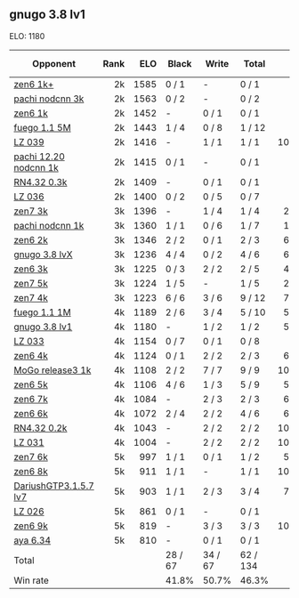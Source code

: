 ## gnugo 3.8 lv1 ##

ELO: 1180

Opponent | Rank | ELO | Black | Write | Total | Win rate
---------|-----:|----:|-------|-------|-------|-------:
[zen6 1k+](zen6%201k+.md) | 2k | 1585 | 0 / 1 | - | 0 / 1 | 0.0%
[pachi nodcnn 3k](pachi%20nodcnn%203k.md) | 2k | 1563 | 0 / 2 | - | 0 / 2 | 0.0%
[zen6 1k](zen6%201k.md) | 2k | 1452 | - | 0 / 1 | 0 / 1 | 0.0%
[fuego 1.1 5M](fuego%201.1%205M.md) | 2k | 1443 | 1 / 4 | 0 / 8 | 1 / 12 | 8.3%
[LZ 039](LZ%20039.md) | 2k | 1416 | - | 1 / 1 | 1 / 1 | 100.0%
[pachi 12.20 nodcnn 1k](pachi%2012.20%20nodcnn%201k.md) | 2k | 1415 | 0 / 1 | - | 0 / 1 | 0.0%
[RN4.32 0.3k](RN4.32%200.3k.md) | 2k | 1409 | - | 0 / 1 | 0 / 1 | 0.0%
[LZ 036](LZ%20036.md) | 2k | 1400 | 0 / 2 | 0 / 5 | 0 / 7 | 0.0%
[zen7 3k](zen7%203k.md) | 3k | 1396 | - | 1 / 4 | 1 / 4 | 25.0%
[pachi nodcnn 1k](pachi%20nodcnn%201k.md) | 3k | 1360 | 1 / 1 | 0 / 6 | 1 / 7 | 14.3%
[zen6 2k](zen6%202k.md) | 3k | 1346 | 2 / 2 | 0 / 1 | 2 / 3 | 66.7%
[gnugo 3.8 lvX](gnugo%203.8%20lvX.md) | 3k | 1236 | 4 / 4 | 0 / 2 | 4 / 6 | 66.7%
[zen6 3k](zen6%203k.md) | 3k | 1225 | 0 / 3 | 2 / 2 | 2 / 5 | 40.0%
[zen7 5k](zen7%205k.md) | 3k | 1224 | 1 / 5 | - | 1 / 5 | 20.0%
[zen7 4k](zen7%204k.md) | 3k | 1223 | 6 / 6 | 3 / 6 | 9 / 12 | 75.0%
[fuego 1.1 1M](fuego%201.1%201M.md) | 4k | 1189 | 2 / 6 | 3 / 4 | 5 / 10 | 50.0%
[gnugo 3.8 lv1](gnugo%203.8%20lv1.md) | 4k | 1180 | - | 1 / 2 | 1 / 2 | 50.0%
[LZ 033](LZ%20033.md) | 4k | 1154 | 0 / 7 | 0 / 1 | 0 / 8 | 0.0%
[zen6 4k](zen6%204k.md) | 4k | 1124 | 0 / 1 | 2 / 2 | 2 / 3 | 66.7%
[MoGo release3 1k](MoGo%20release3%201k.md) | 4k | 1108 | 2 / 2 | 7 / 7 | 9 / 9 | 100.0%
[zen6 5k](zen6%205k.md) | 4k | 1106 | 4 / 6 | 1 / 3 | 5 / 9 | 55.6%
[zen6 7k](zen6%207k.md) | 4k | 1084 | - | 2 / 3 | 2 / 3 | 66.7%
[zen6 6k](zen6%206k.md) | 4k | 1072 | 2 / 4 | 2 / 2 | 4 / 6 | 66.7%
[RN4.32 0.2k](RN4.32%200.2k.md) | 4k | 1043 | - | 2 / 2 | 2 / 2 | 100.0%
[LZ 031](LZ%20031.md) | 4k | 1004 | - | 2 / 2 | 2 / 2 | 100.0%
[zen7 6k](zen7%206k.md) | 5k | 997 | 1 / 1 | 0 / 1 | 1 / 2 | 50.0%
[zen6 8k](zen6%208k.md) | 5k | 911 | 1 / 1 | - | 1 / 1 | 100.0%
[DariushGTP3.1.5.7 lv7](DariushGTP3.1.5.7%20lv7.md) | 5k | 903 | 1 / 1 | 2 / 3 | 3 / 4 | 75.0%
[LZ 026](LZ%20026.md) | 5k | 861 | 0 / 1 | - | 0 / 1 | 0.0%
[zen6 9k](zen6%209k.md) | 5k | 819 | - | 3 / 3 | 3 / 3 | 100.0%
[aya 6.34](aya%206.34.md) | 5k | 810 | - | 0 / 1 | 0 / 1 | 0.0%
Total | | | 28 / 67 | 34 / 67 | 62 / 134 | 
Win rate| | | 41.8% | 50.7% | 46.3% | 
